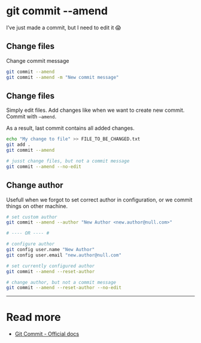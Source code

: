 # git commit --amend

I’ve just made a commit, but I need to edit it 😱

## Change files
Change commit message

```sh
git commit --amend
git commit --amend -m "New commit message"
```

## Change files

Simply edit files. Add changes like when we want to create new commit. Commit with `—amend`.

As a result, last commit contains all added changes.

```sh
echo "My change to file" >> FILE_TO_BE_CHANGED.txt
git add .
git commit --amend

# jusst change files, but not a commit message
git commit --amend --no-edit
```

## Change author

Usefull when we forgot to set correct author in configuration, or we commit things on other machine.

```sh
# set custom author
git commit --amend --author "New Author <new.author@null.com>"

# ---- OR ---- #

# configure author
git config user.name "New Author"
git config user.email "new.author@null.com"

# set currently configured author
git commit --amend --reset-author

# change author, but not a commit message
git commit --amend --reset-author --no-edit
```

---

# Read more
- [Git Commit - Official docs](https://git-scm.com/docs/git-commit)
